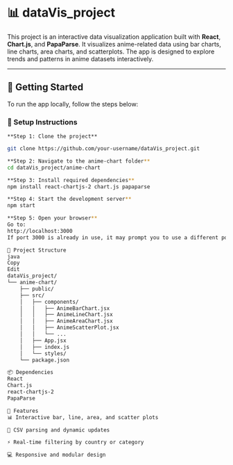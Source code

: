 # 📊 dataVis_project

This project is an interactive data visualization application built with **React**, **Chart.js**, and **PapaParse**. It visualizes anime-related data using bar charts, line charts, area charts, and scatterplots. The app is designed to explore trends and patterns in anime datasets interactively.

---

## 🚀 Getting Started

To run the app locally, follow the steps below:

### 🔧 Setup Instructions  

    **Step 1: Clone the project**
```bash
git clone https://github.com/your-username/dataVis_project.git

**Step 2: Navigate to the anime-chart folder**
cd dataVis_project/anime-chart

**Step 3: Install required dependencies**
npm install react-chartjs-2 chart.js papaparse

**Step 4: Start the development server**
npm start

**Step 5: Open your browser**
Go to:
http://localhost:3000
If port 3000 is already in use, it may prompt you to use a different port.

📁 Project Structure
java
Copy
Edit
dataVis_project/
└── anime-chart/
    ├── public/
    ├── src/
    │   ├── components/
    │   │   ├── AnimeBarChart.jsx
    │   │   ├── AnimeLineChart.jsx
    │   │   ├── AnimeAreaChart.jsx
    │   │   ├── AnimeScatterPlot.jsx
    │   │   └── ...
    │   ├── App.jsx
    │   ├── index.js
    │   └── styles/
    └── package.json

📦 Dependencies
React
Chart.js
react-chartjs-2
PapaParse

🎯 Features
📊 Interactive bar, line, area, and scatter plots

📂 CSV parsing and dynamic updates

⚡ Real-time filtering by country or category

💻 Responsive and modular design


